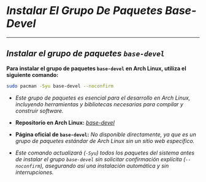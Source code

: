 <!-- Autor: Daniel Benjamin Perez Morales -->
<!-- GitHub: https://github.com/DanielBenjaminPerezMoralesDev13 -->
<!-- Gitlab: https://gitlab.com/DanielBenjaminPerezMoralesDev13 -->
<!-- Correo electrónico: danielperezdev@proton.me -->

# ***Instalar El Grupo De Paquetes Base-Devel***

---

## ***Instalar el grupo de paquetes `base-devel`***

**Para instalar el grupo de paquetes `base-devel` en Arch Linux, utiliza el siguiente comando:**

```bash
sudo pacman -Syu base-devel --noconfirm
```

- *Este grupo de paquetes es esencial para el desarrollo en Arch Linux, incluyendo herramientas y bibliotecas necesarias para compilar y construir software.*

- **Repositorio en Arch Linux:** *[base-devel](https://archlinux.org/packages/core/any/base-devel/ "https://archlinux.org/packages/core/any/base-devel/")*
- **Página oficial de `base-devel`:** *No disponible directamente, ya que es un grupo de paquetes estándar de Arch Linux sin un sitio web específico.*

- *Este comando actualizará (`-Syu`) todos los paquetes del sistema antes de instalar el grupo `base-devel` sin solicitar confirmación explícita (`--noconfirm`), asegurando así una instalación automática y sin interrupciones.*
